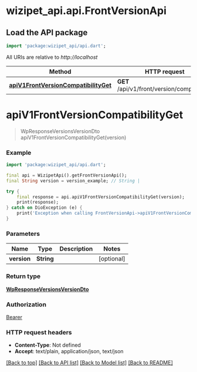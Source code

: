 # wizipet_api.api.FrontVersionApi

## Load the API package
```dart
import 'package:wizipet_api/api.dart';
```

All URIs are relative to *http://localhost*

Method | HTTP request | Description
------------- | ------------- | -------------
[**apiV1FrontVersionCompatibilityGet**](FrontVersionApi.md#apiv1frontversioncompatibilityget) | **GET** /api/v1/front/version/compatibility | 


# **apiV1FrontVersionCompatibilityGet**
> WpResponseVersionsVersionDto apiV1FrontVersionCompatibilityGet(version)





### Example
```dart
import 'package:wizipet_api/api.dart';

final api = WizipetApi().getFrontVersionApi();
final String version = version_example; // String | 

try {
    final response = api.apiV1FrontVersionCompatibilityGet(version);
    print(response);
} catch on DioException (e) {
    print('Exception when calling FrontVersionApi->apiV1FrontVersionCompatibilityGet: $e\n');
}
```

### Parameters

Name | Type | Description  | Notes
------------- | ------------- | ------------- | -------------
 **version** | **String**|  | [optional] 

### Return type

[**WpResponseVersionsVersionDto**](WpResponseVersionsVersionDto.md)

### Authorization

[Bearer](../README.md#Bearer)

### HTTP request headers

 - **Content-Type**: Not defined
 - **Accept**: text/plain, application/json, text/json

[[Back to top]](#) [[Back to API list]](../README.md#documentation-for-api-endpoints) [[Back to Model list]](../README.md#documentation-for-models) [[Back to README]](../README.md)

